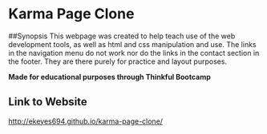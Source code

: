 # Karma Page Clone

##Synopsis
This webpage was created to help teach use of the web development tools, as well as html and css manipulation and use.
The links in the navigation menu do not work nor do the links in the contact section in the footer.  They are there purely
for practice and layout purposes.

**Made for educational purposes through Thinkful Bootcamp**

## Link to Website

http://ekeyes694.github.io/karma-page-clone/
